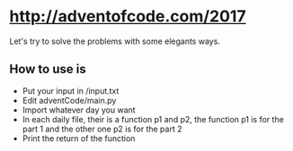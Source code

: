 # http://adventofcode.com/2017

Let's try to solve the problems with some elegants ways.

## How to use is
* Put your input in <dailyFolder>/input.txt
* Edit adventCode/main.py
* Import whatever day you want
* In each daily file, their is a function p1 and p2, the function p1 is for the part 1 and the other one p2 is for the part 2
* Print the return of the function